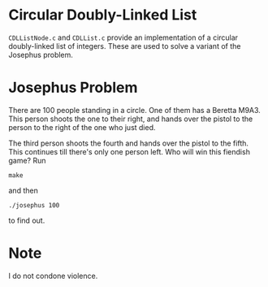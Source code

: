 # Circular Doubly-Linked List
`CDLListNode.c` and `CDLList.c` provide an implementation of a circular
doubly-linked list of integers. These are used to solve a variant of the
Josephus problem.

# Josephus Problem
There are 100 people standing in a circle. One of them has a Beretta M9A3. This
person shoots the one to their right, and hands over the pistol to the person
to the right of the one who just died.

The third person shoots the fourth and hands over the pistol to the fifth. This
continues till there's only one person left. Who will win this fiendish game?
Run
```
make
```
and then
```
./josephus 100
```
to find out.

# Note
I do not condone violence.
